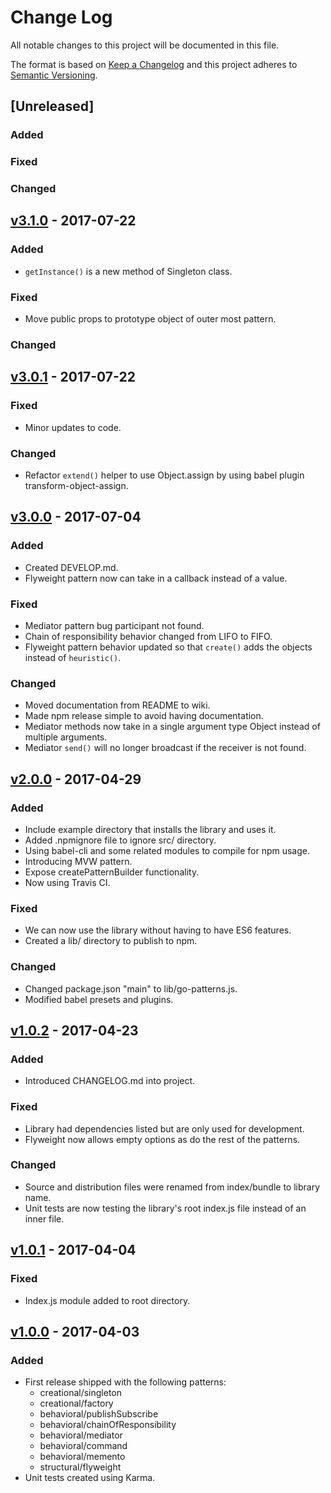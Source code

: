 # Change Log
All notable changes to this project will be documented in this file.

The format is based on [Keep a Changelog](http://keepachangelog.com/)
and this project adheres to [Semantic Versioning](http://semver.org/).

## [Unreleased]
### Added
### Fixed
### Changed

## [v3.1.0](https://github.com/pgarciacamou/go-patterns/releases/tag/v3.1.0) - 2017-07-22
### Added
- `getInstance()` is a new method of Singleton class.
### Fixed
- Move public props to prototype object of outer most pattern.
### Changed

## [v3.0.1](https://github.com/pgarciacamou/go-patterns/releases/tag/v3.0.1) - 2017-07-22
### Fixed
- Minor updates to code.
### Changed
- Refactor `extend()` helper to use Object.assign by using babel plugin transform-object-assign.

## [v3.0.0](https://github.com/pgarciacamou/go-patterns/releases/tag/v3.0.0) - 2017-07-04
### Added
- Created DEVELOP.md.
- Flyweight pattern now can take in a callback instead of a value.
### Fixed
- Mediator pattern bug participant not found.
- Chain of responsibility behavior changed from LIFO to FIFO.
- Flyweight pattern behavior updated so that `create()` adds the objects instead of `heuristic()`.
### Changed
- Moved documentation from README to wiki.
- Made npm release simple to avoid having documentation.
- Mediator methods now take in a single argument type Object instead of multiple arguments.
- Mediator `send()` will no longer broadcast if the receiver is not found.

## [v2.0.0](https://github.com/pgarciacamou/go-patterns/releases/tag/v2.0.0) - 2017-04-29
### Added
- Include example directory that installs the library and uses it.
- Added .npmignore file to ignore src/ directory.
- Using babel-cli and some related modules to compile for npm usage.
- Introducing MVW pattern.
- Expose createPatternBuilder functionality.
- Now using Travis CI.
### Fixed
- We can now use the library without having to have ES6 features.
- Created a lib/ directory to publish to npm.
### Changed
- Changed package.json "main" to lib/go-patterns.js.
- Modified babel presets and plugins.

## [v1.0.2](https://github.com/pgarciacamou/go-patterns/releases/tag/v1.0.2) - 2017-04-23
### Added
- Introduced CHANGELOG.md into project.
### Fixed
- Library had dependencies listed but are only used for development.
- Flyweight now allows empty options as do the rest of the patterns.
### Changed
- Source and distribution files were renamed from index/bundle to library name.
- Unit tests are now testing the library's root index.js file instead of an inner file.

## [v1.0.1](https://github.com/pgarciacamou/go-patterns/releases/tag/v1.0.1) - 2017-04-04
### Fixed
- Index.js module added to root directory.

## [v1.0.0](https://github.com/pgarciacamou/go-patterns/releases/tag/v1.0.0) - 2017-04-03
### Added
- First release shipped with the following patterns:
  * creational/singleton
  * creational/factory
  * behavioral/publishSubscribe
  * behavioral/chainOfResponsibility
  * behavioral/mediator
  * behavioral/command
  * behavioral/memento
  * structural/flyweight
- Unit tests created using Karma.
